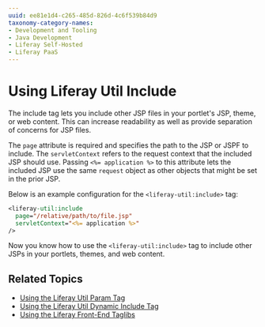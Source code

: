 ```yaml
---
uuid: ee81e1d4-c265-485d-826d-4c6f539b84d9
taxonomy-category-names:
- Development and Tooling
- Java Development
- Liferay Self-Hosted
- Liferay PaaS
---
```

# Using Liferay Util Include

The include tag lets you include other JSP files in your portlet's JSP, theme, or web content. This can increase readability as well as provide separation of concerns for JSP files.

The `page` attribute is required and specifies the path to the JSP or JSPF to include. The `servletContext` refers to the request context that the included JSP should use. Passing `<%= application %>` to this attribute lets the included JSP use the same `request` object as other objects that might be set in the prior JSP.

Below is an example configuration for the `<liferay-util:include>` tag:

```jsp
<liferay-util:include
  page="/relative/path/to/file.jsp"
  servletContext="<%= application %>"
/>
```

Now you know how to use the `<liferay-util:include>` tag to include other JSPs in your portlets, themes, and web content.

## Related Topics

* [Using the Liferay Util Param Tag](./liferay-util-param.md)
* [Using the Liferay Util Dynamic Include Tag](./liferay-util-dynamic-include.md)
* [Using the Liferay Front-End Taglibs](../clay-tag-library.md)
